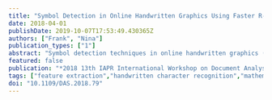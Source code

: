 ```yaml
---
title: "Symbol Detection in Online Handwritten Graphics Using Faster R-CNN"
date: 2018-04-01
publishDate: 2019-10-07T17:53:49.430365Z
authors: ["Frank", "Nina"]
publication_types: ["1"]
abstract: "Symbol detection techniques in online handwritten graphics (e.g. diagrams and mathematical expressions) consist of methods specifically designed for a single graphic type. In this work, we evaluate the Faster R-CNN object detection algorithm as a general method for detection of symbols in handwritten graphics. We evaluate different configurations of the Faster R-CNN method, and point out issues relative to the handwritten nature of the data. Considering the online recognition context, we evaluate efficiency and accuracy trade-offs of using Deep Neural Networks of different complexities as feature extractors. We evaluate the method on publicly available flowchart and mathematical expression (CROHME-2016) datasets. Results show that Faster R-CNN can be effectively used on both datasets, enabling the possibility of developing general methods for symbol detection, and furthermore, general graphic understanding methods that could be built on top of the algorithm."
featured: false
publication: "*2018 13th IAPR International Workshop on Document Analysis Systems (DAS)*"
tags: ["feature extraction","handwritten character recognition","mathematics computing","neural nets","object detection","online handwritten graphics","symbol detection techniques","single graphic type","Faster R-CNN object detection algorithm","online recognition context","mathematical expression datasets","general graphic understanding methods","deep neural networks","feature extractors","publicly available flowchart","mathematical expression","Feature extraction","Training","Proposals","Object detection","Shape","Neural networks","Handwriting recognition","symbol recognition","object detection","Faster R-CNN"]
doi: "10.1109/DAS.2018.79"
---
```


